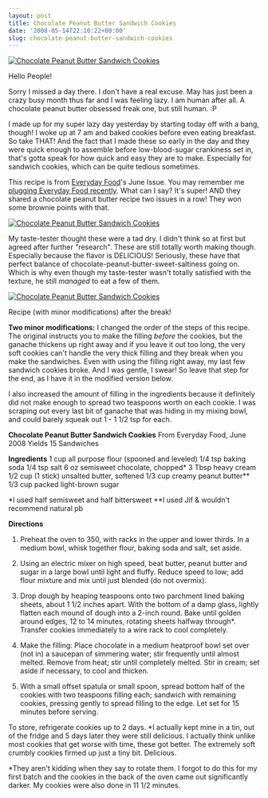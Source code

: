 ```yaml
---
layout: post
title: Chocolate Peanut Butter Sandwich Cookies
date: '2008-05-14T22:10:22+00:00'
slug: chocolate-peanut-butter-sandwich-cookies
---
```

<a href="http://flickr.com/photos/kstar810/2493079145/in/photostream/"><img src="http://farm3.static.flickr.com/2036/2493079145_57abc4165c.jpg?v=0" alt="Chocolate Peanut Butter Sandwich Cookies" /></a>

Hello People!

Sorry I missed a day there. I don't have a real excuse. May has just been a crazy busy month thus far and I was feeling lazy. I am human after all. A chocolate peanut butter obsessed freak one, but still human. :P

I made up for my super lazy day yesterday by starting today off with a bang, though! I woke up at 7 am and baked cookies before even eating breakfast. So take THAT! And the fact that I made these so early in the day and they were quick enough to assemble before low-blood-sugar crankiness set in, that's gotta speak for how quick and easy they are to make. Especially for sandwich cookies, which can be quite tedious sometimes.

This recipe is from <a href="http://www.pbs.org/everydayfood/">Everyday Food</a>'s June Issue. You may remember me <a href="http://www.cpbgallery.com/2008/04/30/everyday-foods-chocolate-peanut-butter-pie/">plugging Everyday Food recently</a>. What can I say? It's super! AND they shared a chocolate peanut butter recipe two issues in a row! They won some brownie points with that. 

<a href="http://flickr.com/photos/kstar810/2493898218/in/photostream/"><img src="http://farm3.static.flickr.com/2002/2493898218_a32caa4cf8.jpg?v=0" alt="Chocolate Peanut Butter Sandwich Cookies" /></a>

My taste-tester thought these were a tad dry. I didn't think so at first but agreed after further "research". These are still totally worth making though. Especially because the flavor is DELICIOUS! Seriously, these have that perfect balance of chocolate-peanut-butter-sweet-saltiness going on. Which is why even though my taste-tester wasn't totally satisfied with the texture, he still <em>managed</em> to eat a few of them. 

<a href="http://flickr.com/photos/kstar810/2493077717/in/photostream/"><img src="http://farm4.static.flickr.com/3173/2493077717_f7381d736b.jpg?v=0" alt="Chocolate Peanut Butter Sandwich Cookies" /></a>

Recipe (with minor modifications) after the break!

<!--more-->

<strong>Two minor modifications:</strong> I changed the order of the steps of this recipe. The original instructs you to make the filling <em>before</em> the cookies, but the ganache thickens up right away and if you leave it out too long, the very soft cookies can't handle the very thick filling and they break when you make the sandwiches. Even with using the filling right away, my last few sandwich cookies broke. And I was gentle, I swear! So leave that step for the end, as I have it in the modified version below.

I also increased the amount of filling in the ingredients because it definitely did not make enough to spread two teaspoons worth on each cookie. I was scraping out every last bit of ganache that was hiding in my mixing bowl, and could barely squeak out 1 - 1 1/2 tsp for each. 

<strong>Chocolate Peanut Butter Sandwich Cookies</strong>
From Everyday Food, June 2008
Yields 15 Sandwiches

<strong>Ingredients</strong>
1 cup all purpose flour (spooned and leveled)
1/4 tsp baking soda
1/4 tsp salt
6 oz semisweet chocolate, chopped*
3 Tbsp heavy cream
1/2 cup (1 stick) unsalted butter, softened
1/3 cup creamy peanut butter**
1/3 cup packed light-brown sugar

*I used half semisweet and half bittersweet
**I used Jif & wouldn't recommend natural pb

<strong>Directions</strong>
1. Preheat the oven to 350, with racks in the upper and lower thirds. In a medium bowl, whisk together flour, baking soda and salt, set aside.

2. Using an electric mixer on high speed, beat butter, peanut butter and sugar in a large bowl until light and fluffy. Reduce speed to low; add flour mixture and mix until just blended (do not overmix). 

3. Drop dough by heaping teaspoons onto two parchment lined baking sheets, about 1 1/2 inches apart. With the bottom of a damp glass, lightly flatten each mound of dough into a 2-inch round. Bake until golden around edges, 12 to 14 minutes, rotating sheets halfway through*. Transfer cookies immediately to a wire rack to cool completely.

4. Make the filling: Place chocolate in a medium heatproof bowl set over (not in) a saucepan of simmering water; stir frequently until almost melted. Remove from heat; stir until completely melted. Stir in cream; set aside if necessary, to cool and thicken.

5. With a small offset spatula or small spoon, spread bottom half of the cookies with two teaspoons filling each; sandwich with remaining cookies, pressing gently to spread filling to the edge. Let set for 15 minutes before serving. 

To store, refrigerate cookies up to 2 days. *I actually kept mine in a tin, out of the fridge and 5 days later they were still delicious. I actually think unlike most cookies that get worse with time, these got better. The extremely soft crumbly cookies firmed up just a tiny bit. Delicious.

*They aren't kidding when they say to rotate them. I forgot to do this for my first batch and the cookies in the back of the oven came out significantly darker. My cookies were also done in 11 1/2 minutes.
